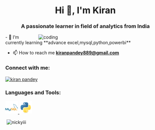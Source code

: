 
<h1 align="center">Hi 👋, I'm Kiran</h1>
<h3 align="center">A passionate learner in field of analytics from India</h3>
<img align="right"alt="coding"width="400"src="https://encrypted-tbn0.gstatic.com/images?q=tbn:ANd9GcTc4f4W6nGg1wTbPl5YtLVhCvChXR9WkTJLrVBYN96kGduhV81z9DkVX7xUtw&s">
- 🌱 I’m currently learning **advance excel,mysql,python,powerbi**

- 📫 How to reach me **kiranpandey889@gmail.com**

<h3 align="left">Connect with me:</h3>
<p align="left">
<a href="https://linkedin.com/in/kiran pandey" target="blank"><img align="center" src="https://raw.githubusercontent.com/rahuldkjain/github-profile-readme-generator/master/src/images/icons/Social/linked-in-alt.svg" alt="kiran pandey" height="30" width="40" /></a>
</p>

<h3 align="left">Languages and Tools:</h3>
<p align="left"> <a href="https://www.mysql.com/" target="_blank" rel="noreferrer"> <img src="https://raw.githubusercontent.com/devicons/devicon/master/icons/mysql/mysql-original-wordmark.svg" alt="mysql" width="40" height="40"/> </a> <a href="https://www.python.org" target="_blank" rel="noreferrer"> <img src="https://raw.githubusercontent.com/devicons/devicon/master/icons/python/python-original.svg" alt="python" width="40" height="40"/> </a> </p>

<p>&nbsp;<img align="center" src="https://github-readme-stats.vercel.app/api?username=nickyiii&show_icons=true&locale=en" alt="nickyiii" /></p>

